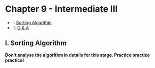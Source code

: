 # Chapter 9 - Intermediate III

* I. [Sorting Algorithm](#1-sAl)
* II. [Q & A](#2-qa)

<h2 id="1-sAl">I. Sorting Algorithm</h2>

**Don't analyse the algorithm in details for this stage. Practice practice practice!**